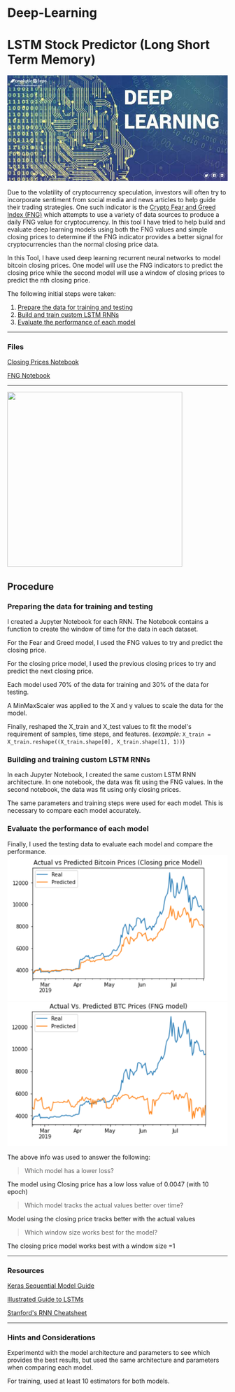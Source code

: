 
# Deep-Learning
# LSTM Stock Predictor (Long Short Term Memory)

![Banner_Deep_learning](Images/Banner_Deep_learning.jpg)

Due to the volatility of cryptocurrency speculation, investors will often try to incorporate sentiment from social media and news articles to help guide their trading strategies. One such indicator is the [Crypto Fear and Greed Index (FNG)](https://alternative.me/crypto/fear-and-greed-index/) which attempts to use a variety of data sources to produce a daily FNG value for cryptocurrency. In this tool I have tried to help build and evaluate deep learning models using both the FNG values and simple closing prices to determine if the FNG indicator provides a better signal for cryptocurrencies than the normal closing price data.

In this Tool, I have used deep learning recurrent neural networks to model bitcoin closing prices. One model will use the FNG indicators to predict the closing price while the second model will use a window of closing prices to predict the nth closing price.

The following initial steps were taken:


1. [Prepare the data for training and testing](#preparing-the-data-for-training-and-testing)
2. [Build and train custom LSTM RNNs](#building-and-training-custom-lstm-rnns)
3. [Evaluate the performance of each model](#evaluate-the-performance-of-each-model)

- - -

### Files

[Closing Prices Notebook](Starter_Code/lstm_stock_predictor_closing.ipynb)

[FNG Notebook](Starter_Code/lstm_stock_predictor_fng.ipynb)

- - -
<img src="https://user-images.githubusercontent.com/83671629/129913577-20f3e400-504b-4f93-9754-4dd319e01074.jpg"  width="400" height="400">

## Procedure

### Preparing the data for training and testing

I created a Jupyter Notebook for each RNN. The Notebook contains a function to create the window of time for the data in each dataset.

For the Fear and Greed model, I used the FNG values to try and predict the closing price. 

For the closing price model, I used the previous closing prices to try and predict the next closing price.

Each model used 70% of the data for training and 30% of the data for testing.

A MinMaxScaler was applied to the X and y values to scale the data for the model.

Finally, reshaped the X_train and X_test values to fit the model's requirement of samples, time steps, and features. (*example:* `X_train = X_train.reshape((X_train.shape[0], X_train.shape[1], 1))`)

### Building and training custom LSTM RNNs

In each Jupyter Notebook, I created the same custom LSTM RNN architecture. In one notebook, the data was fit using the FNG values. In the second notebook, the data was fit using only closing prices.

The same parameters and training steps were used for each model. This is necessary to compare each model accurately.

### Evaluate the performance of each model

Finally, I used the testing data to evaluate each model and compare the performance.
![plot](Images/plot-close-price.png)
![plot](Images/plot-fng.png)


The above info was used to answer the following:

> Which model has a lower loss?
  
  The model using Closing price has a low loss value of 0.0047 (with 10 epoch)
>
> Which model tracks the actual values better over time?
  
  Model using the closing price tracks better with the actual values
>
> Which window size works best for the model?
  
  The closing price model works best with a window size =1

- - -

### Resources

[Keras Sequential Model Guide](https://keras.io/getting-started/sequential-model-guide/)

[Illustrated Guide to LSTMs](https://towardsdatascience.com/illustrated-guide-to-lstms-and-gru-s-a-step-by-step-explanation-44e9eb85bf21)

[Stanford's RNN Cheatsheet](https://stanford.edu/~shervine/teaching/cs-230/cheatsheet-recurrent-neural-networks)

- - -

### Hints and Considerations

Experimentd with the model architecture and parameters to see which provides the best results, but used the same architecture and parameters when comparing each model.

For training, used at least 10 estimators for both models.


